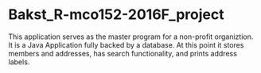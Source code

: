 # Bakst_R-mco152-2016F_project

This application serves as the master program for a non-profit organiztion.  It is a Java Application fully backed by a database.  At this point it stores members and addresses, has search functionality, and prints address labels.
